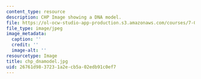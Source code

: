```yaml
---
content_type: resource
description: CHP Image showing a DNA model.
file: https://ol-ocw-studio-app-production.s3.amazonaws.com/courses/7-03-genetics-fall-2004/26761d9837231a2ecb5a02edb91c0ef7_chp_dnamodel.jpg
file_type: image/jpeg
image_metadata:
  caption: ''
  credit: ''
  image-alt: ''
resourcetype: Image
title: chp_dnamodel.jpg
uid: 26761d98-3723-1a2e-cb5a-02edb91c0ef7
---
```


